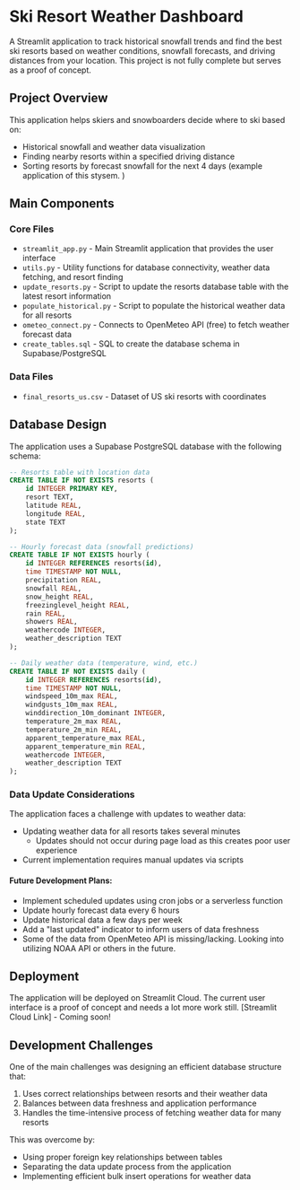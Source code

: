 # Ski Resort Weather Dashboard

A Streamlit application to track historical snowfall trends and find the best ski resorts based on weather conditions, snowfall forecasts, and driving distances from your location. This project is not fully complete but serves as a proof of concept. 

## Project Overview

This application helps skiers and snowboarders decide where to ski based on:
- Historical snowfall and weather data visualization
- Finding nearby resorts within a specified driving distance
- Sorting resorts by forecast snowfall for the next 4 days (example application of this stysem. )

## Main Components

### Core Files

- `streamlit_app.py` - Main Streamlit application that provides the user interface
- `utils.py` - Utility functions for database connectivity, weather data fetching, and resort finding
- `update_resorts.py` - Script to update the resorts database table with the latest resort information
- `populate_historical.py` - Script to populate the historical weather data for all resorts
- `ometeo_connect.py` - Connects to OpenMeteo API (free) to fetch weather forecast data
- `create_tables.sql` - SQL to create the database schema in Supabase/PostgreSQL

### Data Files
- `final_resorts_us.csv` - Dataset of US ski resorts with coordinates

## Database Design

The application uses a Supabase PostgreSQL database with the following schema:

```sql
-- Resorts table with location data
CREATE TABLE IF NOT EXISTS resorts (
    id INTEGER PRIMARY KEY,
    resort TEXT,
    latitude REAL,
    longitude REAL,
    state TEXT
);

-- Hourly forecast data (snowfall predictions)
CREATE TABLE IF NOT EXISTS hourly (
    id INTEGER REFERENCES resorts(id),
    time TIMESTAMP NOT NULL,
    precipitation REAL,
    snowfall REAL,
    snow_height REAL,
    freezinglevel_height REAL,
    rain REAL,
    showers REAL,
    weathercode INTEGER,
    weather_description TEXT
);

-- Daily weather data (temperature, wind, etc.)
CREATE TABLE IF NOT EXISTS daily (
    id INTEGER REFERENCES resorts(id),
    time TIMESTAMP NOT NULL,
    windspeed_10m_max REAL,
    windgusts_10m_max REAL,
    winddirection_10m_dominant INTEGER,
    temperature_2m_max REAL,
    temperature_2m_min REAL,
    apparent_temperature_max REAL,
    apparent_temperature_min REAL,
    weathercode INTEGER,
    weather_description TEXT
);
```

### Data Update Considerations

The application faces a challenge with updates to weather data:
- Updating weather data for all resorts takes several minutes
    - Updates should not occur during page load as this creates poor user experience
- Current implementation requires manual updates via scripts

#### Future Development Plans:
- Implement scheduled updates using cron jobs or a serverless function
- Update hourly forecast data every 6 hours
- Update historical data a few days per week
- Add a "last updated" indicator to inform users of data freshness
- Some of the data from OpenMeteo API is missing/lacking. Looking into utilizing NOAA API or others in the future.

## Deployment

The application will be deployed on Streamlit Cloud. 
The current user interface is a proof of concept and needs a lot more work still. 
[Streamlit Cloud Link] - Coming soon!

## Development Challenges

One of the main challenges was designing an efficient database structure that:
1. Uses correct relationships between resorts and their weather data
2. Balances between data freshness and application performance
3. Handles the time-intensive process of fetching weather data for many resorts

This was overcome by:
- Using proper foreign key relationships between tables
- Separating the data update process from the application
- Implementing efficient bulk insert operations for weather data